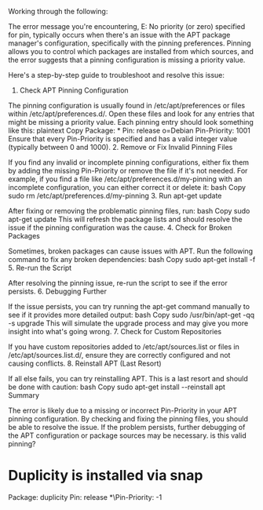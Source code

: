 Working through the following:

The error message you're encountering, E: No priority (or zero) specified for pin, typically occurs when there's an issue with the APT package manager's configuration, specifically with the pinning preferences. Pinning allows you to control which packages are installed from which sources, and the error suggests that a pinning configuration is missing a priority value.

Here's a step-by-step guide to troubleshoot and resolve this issue:

1. Check APT Pinning Configuration

The pinning configuration is usually found in /etc/apt/preferences or files within /etc/apt/preferences.d/.
Open these files and look for any entries that might be missing a priority value. Each pinning entry should look something like this:
plaintext
Copy
Package: *
Pin: release o=Debian
Pin-Priority: 1001
Ensure that every Pin-Priority is specified and has a valid integer value (typically between 0 and 1000).
2. Remove or Fix Invalid Pinning Files

If you find any invalid or incomplete pinning configurations, either fix them by adding the missing Pin-Priority or remove the file if it's not needed.
For example, if you find a file like /etc/apt/preferences.d/my-pinning with an incomplete configuration, you can either correct it or delete it:
bash
Copy
sudo rm /etc/apt/preferences.d/my-pinning
3. Run apt-get update

After fixing or removing the problematic pinning files, run:
bash
Copy
sudo apt-get update
This will refresh the package lists and should resolve the issue if the pinning configuration was the cause.
4. Check for Broken Packages

Sometimes, broken packages can cause issues with APT. Run the following command to fix any broken dependencies:
bash
Copy
sudo apt-get install -f
5. Re-run the Script

After resolving the pinning issue, re-run the script to see if the error persists.
6. Debugging Further

If the issue persists, you can try running the apt-get command manually to see if it provides more detailed output:
bash
Copy
sudo /usr/bin/apt-get -qq -s upgrade
This will simulate the upgrade process and may give you more insight into what's going wrong.
7. Check for Custom Repositories

If you have custom repositories added to /etc/apt/sources.list or files in /etc/apt/sources.list.d/, ensure they are correctly configured and not causing conflicts.
8. Reinstall APT (Last Resort)

If all else fails, you can try reinstalling APT. This is a last resort and should be done with caution:
bash
Copy
sudo apt-get install --reinstall apt
Summary

The error is likely due to a missing or incorrect Pin-Priority in your APT pinning configuration. By checking and fixing the pinning files, you should be able to resolve the issue. If the problem persists, further debugging of the APT configuration or package sources may be necessary.
is this valid pinning?
# Duplicity is installed via snap
Package: duplicity
Pin: release *\Pin-Priority: -1